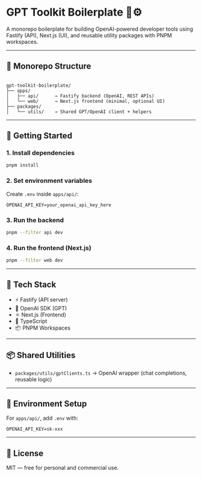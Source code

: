 # GPT Toolkit Boilerplate 🧠⚙️

A monorepo boilerplate for building OpenAI-powered developer tools using Fastify (API), Next.js (UI), and reusable utility packages with PNPM workspaces.

---

## 🧱 Monorepo Structure

```

gpt-toolkit-boilerplate/
├── apps/
│   ├── api/      → Fastify backend (OpenAI, REST APIs)
│   └── web/      → Next.js frontend (minimal, optional UI)
├── packages/
│   └── utils/    → Shared GPT/OpenAI client + helpers

````

---

## 🚀 Getting Started

### 1. Install dependencies

```bash
pnpm install
````

### 2. Set environment variables

Create `.env` inside `apps/api/`:

```
OPENAI_API_KEY=your_openai_api_key_here
```

### 3. Run the backend

```bash
pnpm --filter api dev
```

### 4. Run the frontend (Next.js)

```bash
pnpm --filter web dev
```

---

## 🧩 Tech Stack

* ⚡ Fastify (API server)
* 🧠 OpenAI SDK (GPT)
* ⚛️ Next.js (Frontend)
* 🧪 TypeScript
* 📦 PNPM Workspaces

---

## 📦 Shared Utilities

* `packages/utils/gptClients.ts` → OpenAI wrapper (chat completions, reusable logic)

---

## 🔐 Environment Setup

For `apps/api/`, add `.env` with:

```
OPENAI_API_KEY=sk-xxx
```

---

## 📌 License

MIT — free for personal and commercial use.